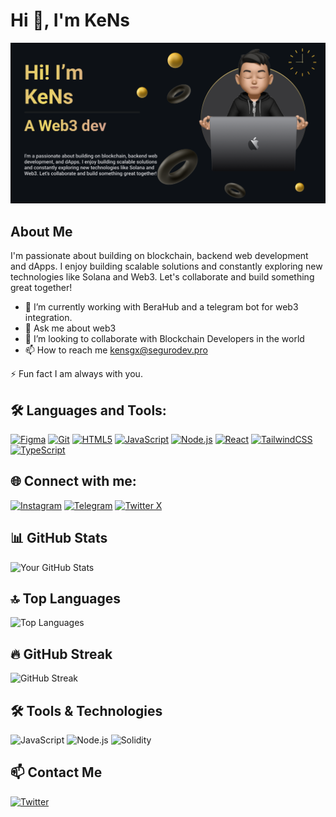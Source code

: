
# Hi 👋, I'm KeNs 
![Profile Banner](/header.png) <!-- Add a banner if you want -->

## About Me
I'm passionate about building on blockchain, backend web development and dApps. 
I enjoy building scalable solutions and constantly exploring new technologies like Solana and Web3. Let's collaborate and build something great together!

- 🔭 I’m currently working with BeraHub and a telegram bot for web3 integration.
- 💬 Ask me about web3
- 👯 I’m looking to collaborate with Blockchain Developers in the world
- 📫 How to reach me kensgx@segurodev.pro

⚡ Fun fact I am always with you.

## 🛠️ Languages and Tools:


[![Figma](https://img.shields.io/badge/-Figma-F24E1E?style=flat&logo=figma&logoColor=white)](https://www.figma.com/)
[![Git](https://img.shields.io/badge/-Git-F05032?style=flat&logo=git&logoColor=white)](https://git-scm.com/)
[![HTML5](https://img.shields.io/badge/-HTML5-E34F26?style=flat&logo=html5&logoColor=white)](https://developer.mozilla.org/en-US/docs/Web/Guide/HTML/HTML5)
[![JavaScript](https://img.shields.io/badge/-JavaScript-F7DF1E?style=flat&logo=javascript&logoColor=black)](https://developer.mozilla.org/en-US/docs/Web/JavaScript)
[![Node.js](https://img.shields.io/badge/-Node.js-339933?style=flat&logo=node.js&logoColor=white)](https://nodejs.org/)
[![React](https://img.shields.io/badge/-React-61DAFB?style=flat&logo=react&logoColor=white)](https://reactjs.org/)
[![TailwindCSS](https://img.shields.io/badge/-TailwindCSS-38B2AC?style=flat&logo=tailwind-css&logoColor=white)](https://tailwindcss.com/)
[![TypeScript](https://img.shields.io/badge/-TypeScript-3178C6?style=flat&logo=typescript&logoColor=white)](https://www.typescriptlang.org/)


## 🌐 Connect with me:

[![Instagram](https://img.shields.io/badge/-kensgx__-E4405F?style=flat&logo=instagram&logoColor=white)](https://www.instagram.com/kensgx__)
[![Telegram](https://img.shields.io/badge/-kensgx-2CA5E0?style=flat&logo=telegram&logoColor=white)](https://t.me/kensgx)
[![Twitter X](https://img.shields.io/badge/-kens_dev-000000?style=flat&logo=x&logoColor=white)](https://twitter.com/kens_dev)


## 📊 GitHub Stats
![Your GitHub Stats](https://github-readme-stats.vercel.app/api?username=kensdv&show_icons=true)

## 🔝 Top Languages
![Top Languages](https://github-readme-stats.vercel.app/api/top-langs/?username=kensdv&layout=compact)

## 🔥 GitHub Streak
![GitHub Streak](https://github-readme-streak-stats.herokuapp.com/?user=kensdv)

## 🛠️ Tools & Technologies
![JavaScript](https://img.shields.io/badge/-JavaScript-000?&logo=JavaScript)
![Node.js](https://img.shields.io/badge/-Node.js-000?&logo=node.js)
![Solidity](https://img.shields.io/badge/-Solidity-000?&logo=solidity)

## 📫 Contact Me
[![Twitter](https://img.shields.io/twitter/follow/kens_dev?style=social)](https://twitter.com/kens_dev)

